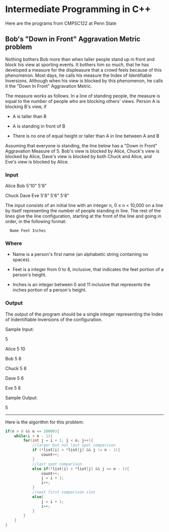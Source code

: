 # Intermediate Programming in C++

Here are the programs from CMPSC122 at Penn State

## Bob's "Down in Front" Aggravation Metric problem

Nothing bothers Bob more than when taller people stand up in front and block his view at sporting events. It bothers him so much, that he has developed a measure for the displeasure that a crowd feels because of this phenomenon. Most days, he calls his measure the Index of Identifiable Inversions. Although when his view is blocked by this phenomenon, he calls it the "Down In Front" Aggravation Metric.

The measure works as follows. In a line of standing people, the measure is equal to the number of people who are blocking others' views. Person A is blocking B's view, if

* A is taller than B

* A is standing in front of B

* There is no one of equal height or taller than A in line between A and B

Assuming that everyone is standing, the line below has a "Down in Front" Aggravation Measure of 5. Bob's view is blocked by Alice, Chuck's view is blocked by Alice, Dave's view is blocked by both Chuck and Alice, and Eve's view is blocked by Alice.

### Input

Alice Bob 5'10" 5'8"

Chuck Dave Eve 5'8" 5'6" 5'8"

The input consists of an initial line with an integer n, 0 ≤ n < 10,000 on a line by itself representing the number of people standing in line. The rest of the lines give the line configuration, starting at the front of the line and going in order, in the following format:

      Name Feet Inches

### Where

* Name is a person's first name (an alphabetic string containing no spaces).

* Feet is a integer from 0 to 8, inclusive, that indicates the feet portion of a person's height.

* Inches is an integer between 0 and 11 inclusive that represents the inches portion of a person's height.

### Output

The output of the program should be a single integer representing the Index of Indentifiable Inversions of the configuration.

Sample Input:

5

Alice 5 10

Bob 5 8

Chuck 5 8

Dave 5 6

Eve 5 8

Sample Output:

5

----------------------------------------------

Here is the algorithm for this problem: 

```C++
if(n > 0 && n <= 10000){
    while(i < n - 1){
        for(int j = i + 1; j < n; j++){
            //larger but not last spot comparison
            if (*list[i] > *list[j] && j != n - 1){
                count++;
            }
            //last spot comparison
            else if(*list[i] > *list[j] && j == n - 1){
                count++;
                j = i + 1;
                i++;
            }
            //next first comparison slot
            else{
                j = i + 1;
                i++;
            }
        }
    }
}
```
